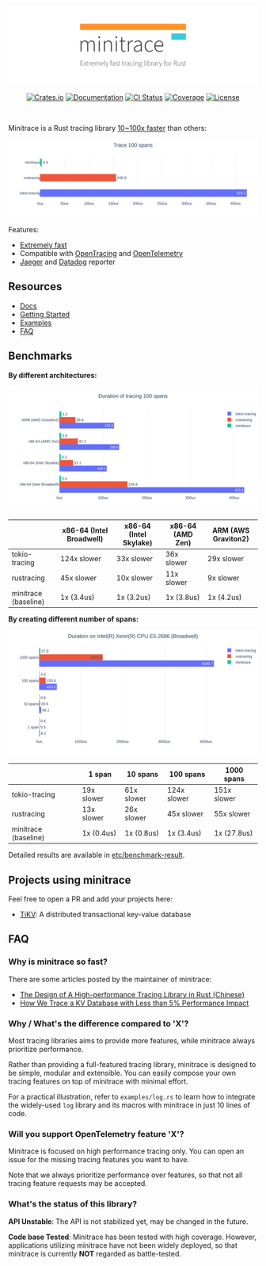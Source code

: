 <div align="center">

  ![minitrace: Extremely fast tracing library for Rust](etc/img/head-img-640.svg)

  [![Crates.io](https://img.shields.io/crates/v/minitrace.svg?style=flat-square&logo=rust)](https://crates.io/crates/minitrace)
  [![Documentation](https://img.shields.io/docsrs/minitrace?style=flat-square&logo=rust)](https://docs.rs/minitrace/)
  [![CI Status](https://img.shields.io/github/actions/workflow/status/tikv/minitrace-rust/ci.yml?style=flat-square&logo=github)](https://github.com/tikv/minitrace-rust/actions)
  [![Coverage](https://img.shields.io/coveralls/github/tikv/minitrace-rust?style=flat-square)](https://coveralls.io/github/tikv/minitrace-rust?branch=master)
  [![License](https://img.shields.io/crates/l/minitrace?style=flat-square)](https://github.com/tikv/minitrace-rust/blob/master/LICENSE)

</div>
<br>

Minitrace is a Rust tracing library [10~100x faster](#benchmarks) than others:

![benchmark](etc/img/head-benchmark.svg)

Features:

- [Extremely fast](#benchmarks)
- Compatible with [OpenTracing] and [OpenTelemetry]
- [Jaeger] and [Datadog] reporter

## Resources

- [Docs]
- [Getting Started]
- [Examples]
- [FAQ](#faq)

## Benchmarks

**By different architectures:**

![Benchmark result by architecture](etc/img/benchmark-arch.svg)

|                      | x86-64 (Intel Broadwell) | x86-64 (Intel Skylake) | x86-64 (AMD Zen) | ARM (AWS Graviton2) |
|----------------------|--------------------------|------------------------|------------------|---------------------|
| tokio-tracing        | 124x slower              | 33x slower             | 36x slower       | 29x slower          |
| rustracing           | 45x slower               | 10x slower             | 11x slower       | 9x slower           |
| minitrace (baseline) | 1x (3.4us)               | 1x (3.2us)             | 1x (3.8us)       | 1x (4.2us)          |

**By creating different number of spans:**

![Benchmark result by number of spans](etc/img/benchmark-spans.svg)

|                      | 1 span      | 10 spans   | 100 spans   | 1000 spans  |
|----------------------|-------------|------------|-------------|-------------|
| tokio-tracing        | 19x slower  | 61x slower | 124x slower | 151x slower |
| rustracing           | 13x slower  | 26x slower | 45x slower  | 55x slower  |
| minitrace (baseline) | 1x (0.4us)  | 1x (0.8us) | 1x (3.4us)  | 1x (27.8us) |

Detailed results are available in [etc/benchmark-result](etc/benchmark-result).

## Projects using minitrace

Feel free to open a PR and add your projects here:

- [TiKV](https://github.com/tikv/tikv): A distributed transactional key-value database

## FAQ

### Why is minitrace so fast?

There are some articles posted by the maintainer of minitrace:

- [The Design of A High-performance Tracing Library in Rust (Chinese)](https://www.youtube.com/watch?v=8xTaxC1RcXE)
- [How We Trace a KV Database with Less than 5% Performance Impact](https://en.pingcap.com/blog/how-we-trace-a-kv-database-with-less-than-5-percent-performance-impact/)

### Why / What's the difference compared to 'X'?

Most tracing libraries aims to provide more features, while minitrace always prioritize performance. 

Rather than providing a full-featured tracing library, minitrace is designed to be simple, modular and extensible.
You can easily compose your own tracing features on top of minitrace with minimal effort.

For a practical illustration, refer to `examples/log.rs` to learn how to integrate the widely-used `log` library and
its macros with minitrace in just 10 lines of code.

### Will you support OpenTelemetry feature 'X'?

Minitrace is focused on high performance tracing only. You can open an issue for the missing tracing features you want to have.

Note that we always prioritize performance over features, so that not all tracing feature requests may be accepted. 

### What's the status of this library?

**API Unstable**: The API is not stabilized yet, may be changed in the future. 

**Code base Tested**: Minitrace has been tested with high coverage. However, applications utilizing minitrace have not been widely deployed, so that minitrace is currently **NOT** regarded as battle-tested. 

[Docs]: https://docs.rs/minitrace/
[Getting Started]: minitrace/examples/get_started.rs
[Examples]: minitrace/examples
[OpenTracing]: https://opentracing.io/
[OpenTelemetry]: https://opentelemetry.io/
[Jaeger]: https://crates.io/crates/minitrace-jaeger
[Datadog]: https://crates.io/crates/minitrace-datadog
